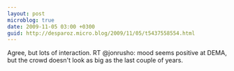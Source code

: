 ```yaml
---
layout: post
microblog: true
date: 2009-11-05 03:00 +0300
guid: http://desparoz.micro.blog/2009/11/05/t5437558554.html
---
```

Agree, but lots of interaction. RT @jonrusho: mood seems positive at DEMA, but the crowd doesn't look as big as the last couple of years.
